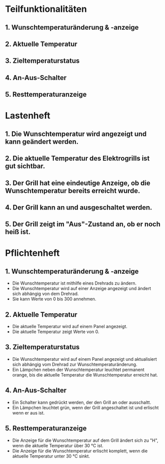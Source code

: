 # Teilfunktionalitäten
## 1. Wunschtemperaturänderung & -anzeige
## 2. Aktuelle Temperatur
## 3. Zieltemperaturstatus
## 4. An-Aus-Schalter
## 5. Resttemperaturanzeige

# Lastenheft
## 1. Die Wunschtemperatur wird angezeigt und kann geändert werden.
## 2. Die aktuelle Temperatur des Elektrogrills ist gut sichtbar. 
## 3. Der Grill hat eine eindeutige Anzeige, ob die Wunschtemperatur bereits erreicht wurde.
## 4. Der Grill kann an und ausgeschaltet werden.
## 5. Der Grill zeigt im "Aus"-Zustand an, ob er noch heiß ist.


# Pflichtenheft
## 1. Wunschtemperaturänderung & -anzeige
- Die Wunschtemperatur ist mithilfe eines Drehrads zu ändern.
- Die Wunschtemperatur wird auf einer Anzeige angezeigt und ändert sich abhängig von dem Drehrad.
- Sie kann Werte von 0 bis 300 annehmen.

## 2. Aktuelle Temperatur
- Die aktuelle Temperatur wird auf einem Panel angezeigt.
- Die aktuelle Temperatur zeigt Werte von 0.

## 3. Zieltemperaturstatus
- Die Wunschtemperatur wird auf einem Panel angezeigt und aktualisiert sich abhängig vom Drehrad zur Wunschtemperaturänderung.
- Ein Lämpchen neben der Wunschtemperatur leuchtet permanent orange, bis die aktuelle Temperatur die Wunschtemperatur erreicht hat.

## 4. An-Aus-Schalter
- Ein Schalter kann gedrückt werden, der den Grill an oder ausschaltt.
- Ein Lämpchen leuchtet grün, wenn der Grill angeschaltet ist und erlischt wenn er aus ist.

## 5. Resttemperaturanzeige
- Die Anzeige für die Wunschtemperatur auf dem Grill ändert sich zu "H", wenn die aktuelle Temperatur über 30 °C ist.
- Die Anzeige für die Wunschtemperatur erlischt komplett, wenn die aktuelle Temperatur unter 30 °C sinkt.